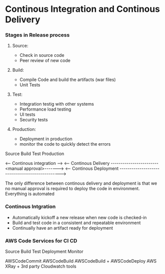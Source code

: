 # Continous Integration and Continous Delivery

### Stages in Release process

1. Source: 
    - Check in source code
    - Peer review of new code

2. Build:
    - Compile Code and build the artifacts (war files)
    - Unit Tests

3. Test:
    - Integration testig with other systems
    - Performance load testing
    - UI tests
    - Security tests

4. Production:
    - Deployment in production
    - monitor the code to quickly detect the errors

Source                  Build               Test                Production

<-- Continous integration -->
<-- Continous Delivery ------------------------\<manual approval\>------->
<-- Continous Deployment ------------------------------------------------>

The only difference between continous delivery and deployment is that we no manual approval is required to deploy the code in environment. Everything is automated

### Continous Intgration

- Automatically kickoff a new release when new code is checked-in
- Build and test code in a consistent and repeatable environment
- Continually have an artifact ready for deployment


### AWS Code Services for CI CD

Source              Build               Test                 Deployment         Monitor

AWSCodeCommit     AWSCodeBuild      AWSCodeBuild +          AWSCodeDeploy       AWS XRay +
                                        3rd party                             Cloudwatch      tools                                            